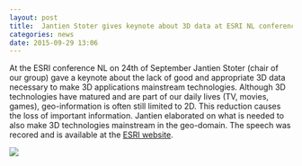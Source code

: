 ```yaml
---
layout: post
title:  Jantien Stoter gives keynote about 3D data at ESRI NL conference
categories: news
date: 2015-09-29 13:06
---
```


At the ESRI conference NL on 24th of September Jantien Stoter (chair of our group) gave a keynote about the lack of good and appropriate 3D data necessary to make 3D applications mainstream technologies. Although 3D technologies have matured and are part of our daily lives (TV, movies, games), geo-information is often still limited to 2D. This reduction causes the loss of important information. Jantien elaborated on what is needed to also make 3D technologies mainstream in the geo-domain. The speech was recored and is available at the [ESRI website](http://esri.nl/evenementen/esri-gis-conferentie/video/dag-2).
 
<img src="{{ site.baseurl }}/img/2015/JantienEsriconferenceSept2015.png"/>